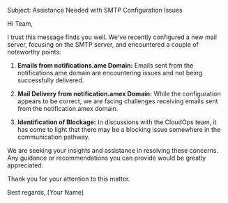 Subject: Assistance Needed with SMTP Configuration Issues

Hi Team,

I trust this message finds you well. We've recently configured a new mail server, focusing on the SMTP server, and encountered a couple of noteworthy points:

1. **Emails from notifications.ame Domain:**
   Emails sent from the notifications.ame domain are encountering issues and not being successfully delivered.

2. **Mail Delivery from notification.amex Domain:**
   While the configuration appears to be correct, we are facing challenges receiving emails sent from the notification.amex domain.

3. **Identification of Blockage:**
   In discussions with the CloudOps team, it has come to light that there may be a blocking issue somewhere in the communication pathway.

We are seeking your insights and assistance in resolving these concerns. Any guidance or recommendations you can provide would be greatly appreciated.

Thank you for your attention to this matter.

Best regards,
[Your Name]
